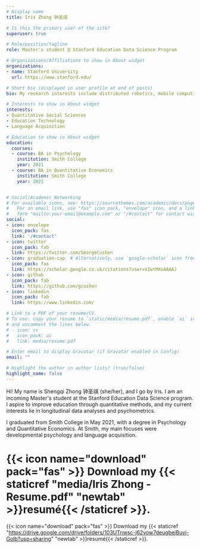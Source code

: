 ```yaml
---
# Display name
title: Iris Zhong 钟圣祺

# Is this the primary user of the site?
superuser: true

# Role/position/tagline
role: Master's student @ Stanford Education Data Science Program

# Organizations/Affiliations to show in About widget
organizations:
- name: Stanford University
  url: https://www.stanford.edu/

# Short bio (displayed in user profile at end of posts)
bio: My research interests include distributed robotics, mobile computing and programmable matter.

# Interests to show in About widget
interests:
- Quantitative Social Sciences
- Education Technology
- Language Acquisition

# Education to show in About widget
education:
  courses:
  - course: BA in Psychology
    institution: Smith College
    year: 2021
  - course: BA in Quantitative Economics
    institution: Smith College
    year: 2021


# Social/Academic Networking
# For available icons, see: https://sourcethemes.com/academic/docs/page-builder/#icons
#   For an email link, use "fas" icon pack, "envelope" icon, and a link in the
#   form "mailto:your-email@example.com" or "/#contact" for contact widget.
social:
- icon: envelope
  icon_pack: fas
  link: '/#contact'
- icon: twitter
  icon_pack: fab
  link: https://twitter.com/GeorgeCushen
- icon: graduation-cap  # Alternatively, use `google-scholar` icon from `ai` icon pack
  icon_pack: fas
  link: https://scholar.google.co.uk/citations?user=sIwtMXoAAAAJ
- icon: github
  icon_pack: fab
  link: https://github.com/gcushen
- icon: linkedin
  icon_pack: fab
  link: https://www.linkedin.com/

# Link to a PDF of your resume/CV.
# To use: copy your resume to `static/media/resume.pdf`, enable `ai` icons in `params.toml`, 
# and uncomment the lines below.
# - icon: cv
#   icon_pack: ai
#   link: media/resume.pdf

# Enter email to display Gravatar (if Gravatar enabled in Config)
email: ""

# Highlight the author in author lists? (true/false)
highlight_name: false
---
```


Hi! My name is Shengqi Zhong 钟圣祺 (she/her), and I go by Iris. I am an incoming Master's student at the Stanford Education Data Science program. I aspire to improve education through quantitative methods, and my current interests lie in longitudinal data analyses and psychometrics. 

I graduated from Smith College in May 2021, with a degree in Psychology and Quantitative Economics. At Smith, my main focuses were developmental psychology and language acquisition.

# {{< icon name="download" pack="fas" >}} Download my {{< staticref "media/Iris Zhong - Resume.pdf" "newtab" >}}resumé{{< /staticref >}}.

{{< icon name="download" pack="fas" >}} Download my {{< staticref "https://drive.google.com/drive/folders/103UTnwsc-j62vow7deugbejBuvj-Golb?usp=sharing" "newtab" >}}resumé{{< /staticref >}}.
